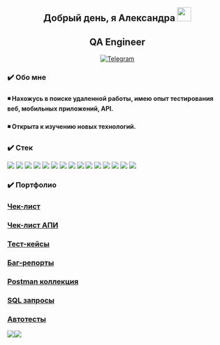 ###   <h2 align="center">Добрый день, я Александра <img src="https://github.com/blackcater/blackcater/raw/main/images/Hi.gif" height="32"/></h2>
<h2 align="center">QA Engineer</h2> <div align="center"><img src="https://komarev.com/ghpvc/?username=Aleks-vl&style=flat-square&color=green" alt=""/></div>
<div id="socials" align="center"><a href="https://t.me/aleksandra_vll"><img src="https://img.shields.io/badge/Telegram-blue?style=for-the-badge&logo=telegram&logoColor=white" alt="Telegram"/></a></div>

###   <h3 align="left">:heavy_check_mark: Обо мне</h3>

###   <h4 align="left">:black_medium_small_square: Нахожусь в поиске удаленной работы, имею опыт тестирования веб, мобильных приложений, API.</h4>
###   <h4 align="left">:black_medium_small_square: Открыта к изучению новых технологий.</h4>

###   <h3 align="left">:heavy_check_mark: Cтек</h3>
<img src="https://img.shields.io/badge/DevTools-gray?style=for-the-badge&logo=<НАЗВАНИЕ ЛОГОТИПА>&logoColor=<ЦВЕТ ЛОГОТИПА>"/> <img src="https://img.shields.io/badge/Charles-gray?style=for-the-badge&logo=<НАЗВАНИЕ ЛОГОТИПА>&logoColor=<ЦВЕТ ЛОГОТИПА>"/>
<img src="https://img.shields.io/badge/YouTrack-gray?style=for-the-badge&logo=<НАЗВАНИЕ ЛОГОТИПА>&logoColor=<ЦВЕТ ЛОГОТИПА>"/>
<img src="https://img.shields.io/badge/Android Studio-gray?style=for-the-badge&logo=<НАЗВАНИЕ ЛОГОТИПА>&logoColor=<ЦВЕТ ЛОГОТИПА>"/>
<img src="https://img.shields.io/badge/Apidoc-gray?style=for-the-badge&logo=<НАЗВАНИЕ ЛОГОТИПА>&logoColor=<ЦВЕТ ЛОГОТИПА>"/>
<img src="https://img.shields.io/badge/Swagger-gray?style=for-the-badge&logo=<НАЗВАНИЕ ЛОГОТИПА>&logoColor=<ЦВЕТ ЛОГОТИПА>"/>
<img src="https://img.shields.io/badge/Postman-gray?style=for-the-badge&logo=<НАЗВАНИЕ ЛОГОТИПА>&logoColor=<ЦВЕТ ЛОГОТИПА>"/>
<img src="https://img.shields.io/badge/JSON-gray?style=for-the-badge&logo=<НАЗВАНИЕ ЛОГОТИПА>&logoColor=<ЦВЕТ ЛОГОТИПА>"/>
<img src="https://img.shields.io/badge/XML-gray?style=for-the-badge&logo=<НАЗВАНИЕ ЛОГОТИПА>&logoColor=<ЦВЕТ ЛОГОТИПА>"/>
<img src="https://img.shields.io/badge/CygWin-gray?style=for-the-badge&logo=<НАЗВАНИЕ ЛОГОТИПА>&logoColor=<ЦВЕТ ЛОГОТИПА>"/>
<img src="https://img.shields.io/badge/SQL-gray?style=for-the-badge&logo=<НАЗВАНИЕ ЛОГОТИПА>&logoColor=<ЦВЕТ ЛОГОТИПА>"/>
<img src="https://img.shields.io/badge/PostgreSQL-gray?style=for-the-badge&logo=<НАЗВАНИЕ ЛОГОТИПА>&logoColor=<ЦВЕТ ЛОГОТИПА>"/>
<img src="https://img.shields.io/badge/VS Code-gray?style=for-the-badge&logo=<НАЗВАНИЕ ЛОГОТИПА>&logoColor=<ЦВЕТ ЛОГОТИПА>"/>
<img src="https://img.shields.io/badge/HTML/CSS (базовые знания)-gray?style=for-the-badge&logo=<НАЗВАНИЕ ЛОГОТИПА>&logoColor=<ЦВЕТ ЛОГОТИПА>"/>
<img src="https://img.shields.io/badge/JavaScript (базовые знания)-gray?style=for-the-badge&logo=<НАЗВАНИЕ ЛОГОТИПА>&logoColor=<ЦВЕТ ЛОГОТИПА>"/>

### <h3 align="left">:heavy_check_mark: Портфолио</h3>
<h3 align="left"><a href="https://docs.google.com/spreadsheets/d/1sIRVL0U2CbnnavdNAdGsKlEfc0bfS7SscYahVZMFVlI/edit?usp=share_link">Чек-лист</a></h3>
<h3 align="left"><a href="https://docs.google.com/spreadsheets/d/1ThO9CzkpoxYX5y4ch58-DNNpKRcxHXfOvARPoFcmEEc/edit?usp=share_link">Чек-лист АПИ</a></h3>
<h3 align="left"><a href="https://docs.google.com/spreadsheets/d/1w1a72Dl5VOp0g8btxkHN2HJYlYJJgjygLuzVPIddSx4/edit?usp=share_link">Тест-кейсы</a></h3>
<h3 align="left"><a href="https://docs.google.com/spreadsheets/d/1Qsn4wqg_6RwdDFUFdm-vMDB-giVy-PxBzLekYemuF98/edit?usp=share_link">Баг-репорты</a></h3>
<h3 align="left"><a href="https://github.com/Aleks-vl/Postman-collections.git">Postman коллекция</a></h3>
<h3 align="left"><a href="https://github.com/Aleks-vl/SQL.git">SQL запросы</a></h3>
<h3 align="left"><a href="https://github.com/Aleks-vl/js-autotest.git">Автотесты</a></h3>

![](http://github-profile-summary-cards.vercel.app/api/cards/most-commit-language?username=Aleks-vl&theme=graywhite)![](http://github-profile-summary-cards.vercel.app/api/cards/stats?username=Aleks-vl&theme=graywhite)

